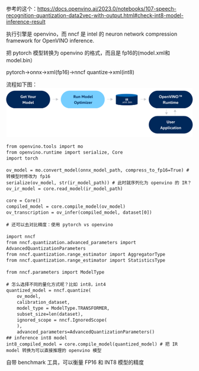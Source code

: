 参考的这个：https://docs.openvino.ai/2023.0/notebooks/107-speech-recognition-quantization-data2vec-with-output.html#check-int8-model-inference-result


执行引擎是 openvino，而 nncf 是 intel 的 neuron network compression framework for OpenVINO inference.

把 pytorch 模型转换为 openvino 的格式，而且是 fp16的(model.xml和model.bin）

pytorch->onnx->xml(fp16)->nncf quantize->xml(int8)

流程如下图：![](imgs/openvino-basic-flow_simplified.svg)

```
from openvino.tools import mo
from openvino.runtime import serialize, Core
import torch

ov_model = mo.convert_model(onnx_model_path, compress_to_fp16=True) # 转模型时修改为 fp16
serialize(ov_model, str(ir_model_path)) # 此时就序列化为 openvino 的 IR？
ov_ir_model = core.read_model(ir_model_path)

core = Core()
compiled_model = core.compile_model(ov_model)
ov_transcription = ov_infer(compiled_model, dataset[0])

# 还可以去对比精度：使用 pytorch vs openvino

import nncf
from nncf.quantization.advanced_parameters import AdvancedQuantizationParameters
from nncf.quantization.range_estimator import AggregatorType
from nncf.quantization.range_estimator import StatisticsType

from nncf.parameters import ModelType

# 怎么选择不同的量化方式呢？比如 int8，int4
quantized_model = nncf.quantize(
    ov_model,
    calibration_dataset,
    model_type = ModelType.TRANSFORMER,
    subset_size=len(dataset),
    ignored_scope = nncf.IgnoredScope(
    ),
    advanced_parameters=AdvancedQuantizationParameters()
## inference int8 model
int8_compiled_model = core.compile_model(quantized_model) # 把 IR model 转换为可以直接推理的 openvino 模型
```

自带 benchmark 工具，可以衡量 FP16 和 INT8 模型的精度

